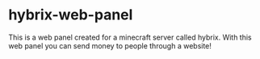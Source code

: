 # hybrix-web-panel
This is a web panel created for a minecraft server called hybrix. With this web panel you can send money to people through a website!
